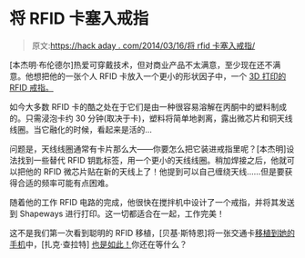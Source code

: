 # 将 RFID 卡塞入戒指

> 原文:[https://hack aday . com/2014/03/16/将 rfid 卡塞入戒指/](https://hackaday.com/2014/03/16/stuffing-an-rfid-card-into-a-finger-ring/)

[本杰明·布伦德尔]热爱可穿戴技术，但对商业产品不太满意，至少现在还不满意。他想把他的一张个人 RFID 卡放入一个更小的形状因子中，一个 [3D 打印的 RFID 戒指。](http://www.section9.co.uk/posts/2013-11-30-RFID-Ring.html)

如今大多数 RFID 卡的酷之处在于它们是由一种很容易溶解在丙酮中的塑料制成的。只需浸泡卡约 30 分钟(取决于卡)，塑料将简单地剥离，露出微芯片和铜天线线圈。当它融化的时候，看起来是活的…

问题是，天线线圈通常有卡片那么大——你要怎么把它装进戒指里呢？[本杰明]设法找到一些替代 RFID 钥匙标签，用一个更小的天线线圈。稍加焊接之后，他就可以把他的 RFID 微芯片贴在新的天线上了！他提到可以自己缠绕天线……但是要获得合适的频率可能有点困难。

随着他的工作 RFID 电路的完成，他很快在搅拌机中设计了一个戒指，并将其发送到 Shapeways 进行打印。这一切都适合在一起，工作完美！

这不是我们第一次看到聪明的 RFID 移植，[贝基·斯特恩]将一张交通卡[移植到她的手机](http://hackaday.com/2012/07/17/store-your-rfid-transit-card-inside-your-cellphone/)中，[扎克·查拉特] [也是如此！](http://hackaday.com/2010/07/01/rfid-transplant/)你还在等什么？